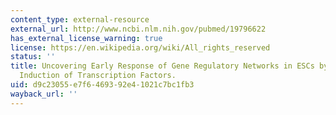 ```yaml
---
content_type: external-resource
external_url: http://www.ncbi.nlm.nih.gov/pubmed/19796622
has_external_license_warning: true
license: https://en.wikipedia.org/wiki/All_rights_reserved
status: ''
title: Uncovering Early Response of Gene Regulatory Networks in ESCs by Systematic
  Induction of Transcription Factors.
uid: d9c23055-e7f6-4693-92e4-1021c7bc1fb3
wayback_url: ''
---
```

